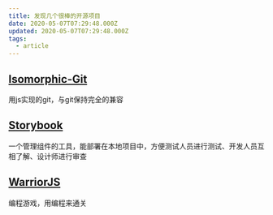 ```yaml
---
title: 发现几个很棒的开源项目
date: 2020-05-07T07:29:48.000Z
updated: 2020-05-07T07:29:48.000Z
tags:
  - article
---
```


## [Isomorphic-Git](https://isomorphic-git.org/)

用js实现的git，与git保持完全的兼容

## [Storybook](https://www.learnstorybook.com/)

一个管理组件的工具，能部署在本地项目中，方便测试人员进行测试、开发人员互相了解、设计师进行审查

## [WarriorJS](https://warriorjs.com/)

编程游戏，用编程来通关
